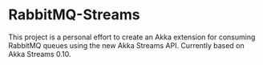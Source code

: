 # RabbitMQ-Streams

This project is a personal effort to create an Akka extension for consuming RabbitMQ queues using the new Akka Streams API. Currently based on Akka Streams 0.10.